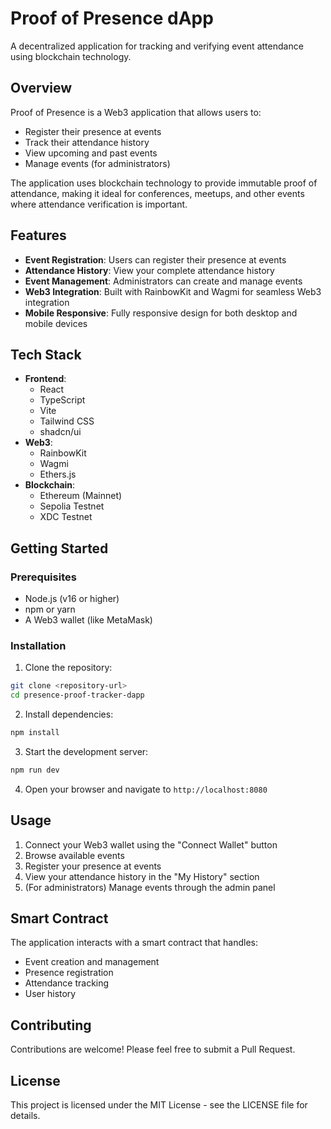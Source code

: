 # Proof of Presence dApp

A decentralized application for tracking and verifying event attendance using blockchain technology.

## Overview

Proof of Presence is a Web3 application that allows users to:

- Register their presence at events
- Track their attendance history
- View upcoming and past events
- Manage events (for administrators)

The application uses blockchain technology to provide immutable proof of attendance, making it ideal for conferences, meetups, and other events where attendance verification is important.

## Features

- **Event Registration**: Users can register their presence at events
- **Attendance History**: View your complete attendance history
- **Event Management**: Administrators can create and manage events
- **Web3 Integration**: Built with RainbowKit and Wagmi for seamless Web3 integration
- **Mobile Responsive**: Fully responsive design for both desktop and mobile devices

## Tech Stack

- **Frontend**:
  - React
  - TypeScript
  - Vite
  - Tailwind CSS
  - shadcn/ui
- **Web3**:
  - RainbowKit
  - Wagmi
  - Ethers.js
- **Blockchain**:
  - Ethereum (Mainnet)
  - Sepolia Testnet
  - XDC Testnet

## Getting Started

### Prerequisites

- Node.js (v16 or higher)
- npm or yarn
- A Web3 wallet (like MetaMask)

### Installation

1. Clone the repository:

```sh
git clone <repository-url>
cd presence-proof-tracker-dapp
```

2. Install dependencies:

```sh
npm install
```

3. Start the development server:

```sh
npm run dev
```

4. Open your browser and navigate to `http://localhost:8080`

## Usage

1. Connect your Web3 wallet using the "Connect Wallet" button
2. Browse available events
3. Register your presence at events
4. View your attendance history in the "My History" section
5. (For administrators) Manage events through the admin panel

## Smart Contract

The application interacts with a smart contract that handles:

- Event creation and management
- Presence registration
- Attendance tracking
- User history

## Contributing

Contributions are welcome! Please feel free to submit a Pull Request.

## License

This project is licensed under the MIT License - see the LICENSE file for details.
